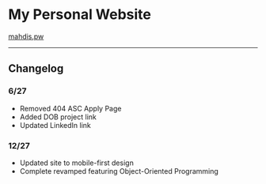 # My Personal Website  
[mahdis.pw](https://shaddyjr.github.io/mahdiSite)

---

## Changelog
### 6/27
- Removed 404 ASC Apply Page
- Added DOB project link
- Updated LinkedIn link

### 12/27
- Updated site to mobile-first design
- Complete revamped featuring Object-Oriented Programming
